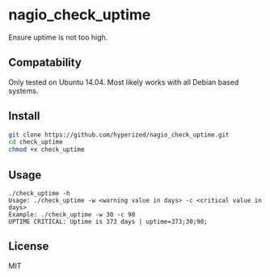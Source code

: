 # nagio_check_uptime
Ensure uptime is not too high.

## Compatability
Only tested on Ubuntu 14.04.
Most likely works with all Debian based systems.

## Install

```sh
git clone https://github.com/hyperized/nagio_check_uptime.git
cd check_uptime
chmod +x check_uptime
```

## Usage
```
./check_uptime -h
Usage: ./check_uptime -w <warning value in days> -c <critical value in days>
Example: ./check_uptime -w 30 -c 90
UPTIME CRITICAL: Uptime is 373 days | uptime=373;30;90;
```

## License
MIT

